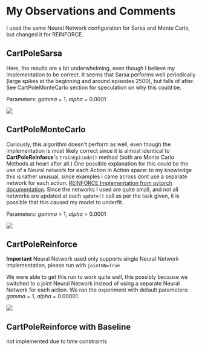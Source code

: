 # My Observations and Comments

I used the same Neural Network configuration for Sarsa and Monte Carlo, but changed it for REINFORCE.

## CartPoleSarsa

Here, the results are a bit underwhelming, even though I believe my Implementation to be correct. It seems that Sarsa performs well periodically (large spikes at the beginning and around episodes 2500), but falls of after.
See CartPoleMonteCarlo section for speculation on why this could be.

Parameters: *gamma* = 1, *alpha* = 0.0001

![](CartPoleSarsa-stats.svg)

## CartPoleMonteCarlo

Curiously, this algorithm doesn't perform as well, even though the implementation is most likely correct since it is almost identical to **CartPoleReinforce**'s `trainEpisode()` method (both are Monte Carlo Methods at heart after all.) One possible explanation for this could be the use of a Neural network for each Action in Action space: to my knowledge this is rather unusual, since examples i came across dont use a separate network for each action: [REINFORCE Implementation from pytorch documentation](https://pytorch.org/docs/stable/distributions.html). Since the networks I used are quite small, and not all networks are updated at each `update()` call as per the task given, it is possible that this caused my model to underfit. 




Parameters: *gamma* = 1, *alpha* = 0.0001

![](CartPoleMonteCarlo-stats.svg)

## CartPoleReinforce

**Important** Neural Network used only supports single Neural Network implementation, please run with `jointNN=True` 

We were able to get this run to work quite well, this possibly because we switched to a joint Neural Network instead of using a separate Neural Network for each action. We ran the experiment with default parameters: *gamma* = 1, *alpha* = 0.00001.


![](CartPoleReinforce-stats.svg)



## CartPoleReinforce with Baseline

not implemented due to time constraints
